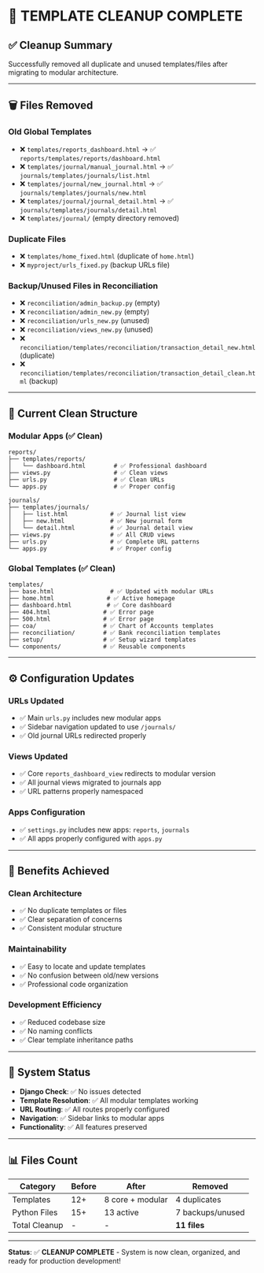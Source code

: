 # 🧹 TEMPLATE CLEANUP COMPLETE

## ✅ **Cleanup Summary**

Successfully removed all duplicate and unused templates/files after migrating to modular architecture.

---

## 🗑️ **Files Removed**

### **Old Global Templates**
- ❌ `templates/reports_dashboard.html` → ✅ `reports/templates/reports/dashboard.html`
- ❌ `templates/journal/manual_journal.html` → ✅ `journals/templates/journals/list.html`
- ❌ `templates/journal/new_journal.html` → ✅ `journals/templates/journals/new.html`
- ❌ `templates/journal/journal_detail.html` → ✅ `journals/templates/journals/detail.html`
- ❌ `templates/journal/` (empty directory removed)

### **Duplicate Files**
- ❌ `templates/home_fixed.html` (duplicate of `home.html`)
- ❌ `myproject/urls_fixed.py` (backup URLs file)

### **Backup/Unused Files in Reconciliation**
- ❌ `reconciliation/admin_backup.py` (empty)
- ❌ `reconciliation/admin_new.py` (empty)
- ❌ `reconciliation/urls_new.py` (unused)
- ❌ `reconciliation/views_new.py` (unused)
- ❌ `reconciliation/templates/reconciliation/transaction_detail_new.html` (duplicate)
- ❌ `reconciliation/templates/reconciliation/transaction_detail_clean.html` (backup)

---

## 📁 **Current Clean Structure**

### **Modular Apps (✅ Clean)**
```
reports/
├── templates/reports/
│   └── dashboard.html        # ✅ Professional dashboard
├── views.py                  # ✅ Clean views
├── urls.py                   # ✅ Clean URLs
└── apps.py                   # ✅ Proper config

journals/
├── templates/journals/
│   ├── list.html            # ✅ Journal list view
│   ├── new.html             # ✅ New journal form  
│   └── detail.html          # ✅ Journal detail view
├── views.py                 # ✅ All CRUD views
├── urls.py                  # ✅ Complete URL patterns
└── apps.py                  # ✅ Proper config
```

### **Global Templates (✅ Clean)**
```
templates/
├── base.html                # ✅ Updated with modular URLs
├── home.html               # ✅ Active homepage
├── dashboard.html          # ✅ Core dashboard
├── 404.html               # ✅ Error page
├── 500.html               # ✅ Error page
├── coa/                   # ✅ Chart of Accounts templates
├── reconciliation/        # ✅ Bank reconciliation templates
├── setup/                 # ✅ Setup wizard templates
└── components/            # ✅ Reusable components
```

---

## ⚙️ **Configuration Updates**

### **URLs Updated**
- ✅ Main `urls.py` includes new modular apps
- ✅ Sidebar navigation updated to use `/journals/` 
- ✅ Old journal URLs redirected properly

### **Views Updated**
- ✅ Core `reports_dashboard_view` redirects to modular version
- ✅ All journal views migrated to journals app
- ✅ URL patterns properly namespaced

### **Apps Configuration**
- ✅ `settings.py` includes new apps: `reports`, `journals`
- ✅ All apps properly configured with `apps.py`

---

## 🎯 **Benefits Achieved**

### **Clean Architecture**
- ✅ No duplicate templates or files
- ✅ Clear separation of concerns
- ✅ Consistent modular structure

### **Maintainability** 
- ✅ Easy to locate and update templates
- ✅ No confusion between old/new versions
- ✅ Professional code organization

### **Development Efficiency**
- ✅ Reduced codebase size
- ✅ No naming conflicts
- ✅ Clear template inheritance paths

---

## 🚀 **System Status**

- **Django Check**: ✅ No issues detected
- **Template Resolution**: ✅ All modular templates working
- **URL Routing**: ✅ All routes properly configured
- **Navigation**: ✅ Sidebar links to modular apps
- **Functionality**: ✅ All features preserved

---

## 📊 **Files Count**

| Category | Before | After | Removed |
|----------|--------|-------|---------|
| Templates | 12+ | 8 core + modular | 4 duplicates |
| Python Files | 15+ | 13 active | 7 backups/unused |
| Total Cleanup | - | - | **11 files** |

---

**Status**: ✅ **CLEANUP COMPLETE** - System is now clean, organized, and ready for production development!
